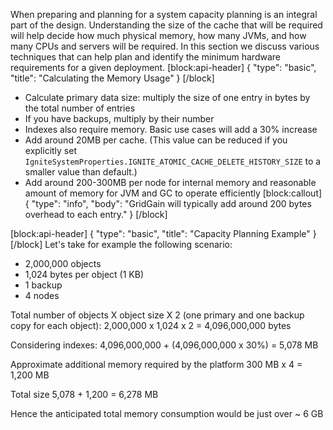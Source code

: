 When preparing and planning for a system capacity planning is an integral part of the design. Understanding the size of the cache that will be required will help decide how much physical memory, how many JVMs, and how many CPUs and servers will be required. In this section we discuss various techniques that can help plan and identify the minimum hardware requirements for a given deployment.
[block:api-header]
{
  "type": "basic",
  "title": "Calculating the Memory Usage"
}
[/block]
- Calculate primary data size: multiply the size of one entry in bytes by the total number of entries
- If you have backups, multiply by their number
- Indexes also require memory. Basic use cases will add a 30% increase
- Add around 20MB per cache. (This value can be reduced if you explicitly set `IgniteSystemProperties.IGNITE_ATOMIC_CACHE_DELETE_HISTORY_SIZE` to a smaller value than default.)
- Add around 200-300MB per node for internal memory and reasonable amount of memory for JVM and GC to operate efficiently
[block:callout]
{
  "type": "info",
  "body": "GridGain will typically add around 200 bytes overhead to each entry."
}
[/block]

[block:api-header]
{
  "type": "basic",
  "title": "Capacity Planning Example"
}
[/block]
Let's take for example the following scenario:

- 2,000,000 objects
- 1,024 bytes per object (1 KB)
- 1 backup
- 4 nodes

Total number of objects X object size X 2 (one primary and one backup copy for each object):
2,000,000 x 1,024 x 2 = 4,096,000,000 bytes

Considering indexes:
4,096,000,000 + (4,096,000,000 x 30%) = 5,078 MB

Approximate additional memory required by the platform
300 MB x 4 = 1,200 MB

Total size
5,078 + 1,200 = 6,278 MB

Hence the anticipated total memory consumption would be just over ~ 6 GB
